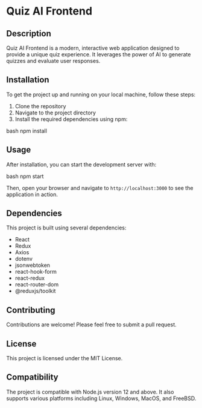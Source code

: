 # Quiz AI Frontend

## Description
Quiz AI Frontend is a modern, interactive web application designed to provide a unique quiz experience. It leverages the power of AI to generate quizzes and evaluate user responses.

## Installation
To get the project up and running on your local machine, follow these steps:

1. Clone the repository
2. Navigate to the project directory
3. Install the required dependencies using npm:

bash
npm install


## Usage
After installation, you can start the development server with:

bash
npm start


Then, open your browser and navigate to `http://localhost:3000` to see the application in action.

## Dependencies
This project is built using several dependencies:

- React
- Redux
- Axios
- dotenv
- jsonwebtoken
- react-hook-form
- react-redux
- react-router-dom
- @reduxjs/toolkit

## Contributing
Contributions are welcome! Please feel free to submit a pull request.

## License
This project is licensed under the MIT License.

## Compatibility
The project is compatible with Node.js version 12 and above. It also supports various platforms including Linux, Windows, MacOS, and FreeBSD.

